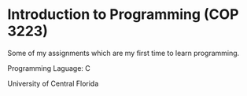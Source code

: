 # Introduction to Programming (COP 3223)

Some of my assignments which are my first time to learn programming.

Programming Laguage: C

University of Central Florida
